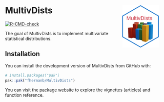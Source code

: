 
# MultivDists <img src="man/figures/logo.png" align="right" alt="" width="120" />

<!-- badges: start -->
[![R-CMD-check](https://github.com/fhernanb/MultivDists/actions/workflows/R-CMD-check.yaml/badge.svg)](https://github.com/fhernanb/MultivDists/actions/workflows/R-CMD-check.yaml)
<!-- badges: end -->

The goal of MultivDists is to implement multivariate statistical distributions.

## Installation

You can install the development version of MultivDists from GitHub with:

``` r
# install.packages("pak")
pak::pak("fhernanb/MultivDists")
```

You can visit the [package
website](https://fhernanb.github.io/MultivDists/) to explore the vignettes
(articles) and function reference.
